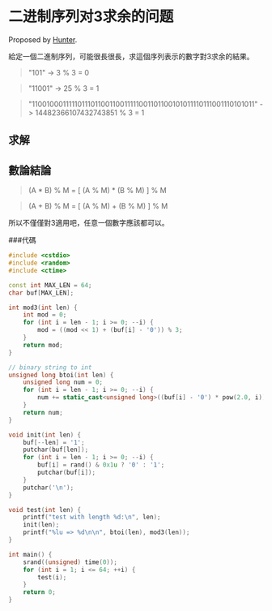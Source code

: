 二进制序列对3求余的问题
====
Proposed by [Hunter](https://github.com/xuhao417347761). 

給定一個二進制序列，可能很長很長，求這個序列表示的數字對3求余的結果。

> "101" -> 3 % 3 = 0

> "11001" -> 25 % 3 = 1

> "1100100011111011101100110011111001101100101011110111001110101011" -> 14482366107432743851 % 3 = 1

求解
----
## 數論結論

> (A * B) % M = [ (A % M) * (B % M) ] % M

> (A + B) % M = [ (A % M) + (B % M) ] % M

所以不僅僅對3適用吧，任意一個數字應該都可以。

###代碼
```C++
#include <cstdio>
#include <random>
#include <ctime>

const int MAX_LEN = 64;
char buf[MAX_LEN];

int mod3(int len) {
    int mod = 0;
    for (int i = len - 1; i >= 0; --i) {
        mod = ((mod << 1) + (buf[i] - '0')) % 3;
    }
    return mod;
}

// binary string to int
unsigned long btoi(int len) {
    unsigned long num = 0;
    for (int i = len - 1; i >= 0; --i) {
        num += static_cast<unsigned long>((buf[i] - '0') * pow(2.0, i));
    }
    return num;
}

void init(int len) {
    buf[--len] = '1';
    putchar(buf[len]);
    for (int i = len - 1; i >= 0; --i) {
        buf[i] = rand() & 0x1u ? '0' : '1';
        putchar(buf[i]);
    }
    putchar('\n');
}

void test(int len) {
    printf("test with length %d:\n", len);
    init(len);
    printf("%lu => %d\n\n", btoi(len), mod3(len));
}

int main() {
    srand((unsigned) time(0));
    for (int i = 1; i <= 64; ++i) {
        test(i);
    }
    return 0;
}
```

